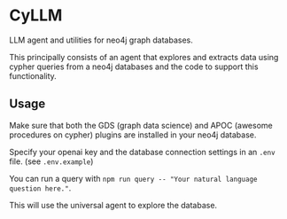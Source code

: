 # CyLLM

LLM agent and utilities for neo4j graph databases.

This principally consists of an agent that explores and extracts data using cypher queries from a neo4j databases and the code to support this functionality.

## Usage

Make sure that both the GDS (graph data science) and APOC (awesome procedures on cypher) plugins are installed in your neo4j database.

Specify your openai key and the database connection settings in an `.env` file. (see `.env.example`)

You can run a query with `npm run query -- "Your natural language question here."`.

This will use the universal agent to explore the database.
